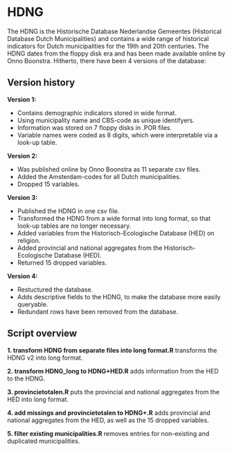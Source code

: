# HDNG

The HDNG is the Historische Database Nederlandse Gemeentes (Historical Database Dutch Municipalities) and contains a wide range of historical indicators for Dutch municipalities for the 19th and 20th centuries. The HDNG dates from the floppy disk era and has been made available online by Onno Boonstra. Hitherto, there have been 4 versions of the database:

## Version history

**Version 1:** 
- Contains demographic indicators stored in wide format. 
- Using municipality name and CBS-code as unique identifyers.
- Information was stored on 7 floppy disks in .POR files.
- Variable names were coded as 8 digits, which were interpretable via a look-up table.

**Version 2:** 
- Was published online by Onno Boonstra as 11 separate csv files.
- Added the Amsterdam-codes for all Dutch municipalities.
- Dropped 15 variables.

**Version 3:** 
- Published the HDNG in one csv file. 
- Transformed the HDNG from a wide format into long format, so that look-up tables are no longer necessary.
- Added variables from the Historisch-Ecologische Database (HED) on religion.
- Added provincial and national aggregates from the Historisch-Ecologische Database (HED).
- Returned 15 dropped variables.

**Version 4:** 
- Restuctured the database.
- Adds descriptive fields to the HDNG, to make the database more easily queryable.
- Redundant rows have been removed from the database. 


## Script overview

**1. transform HDNG from separate files into long format.R** transforms the HDNG v2 into long format.

**2. transform HDNG_long to HDNG+HED.R** adds information from the HED to the HDNG.

**3. provincietotalen.R** puts the provincial and national aggregates from the HED into long format.

**4. add missings and provincietotalen to HDNG+.R** adds provincial and national aggregates from the HED, as well as the 15 dropped variables.

**5. filter existing municipalities.R** removes entries for non-existing and duplicated municipalities.
